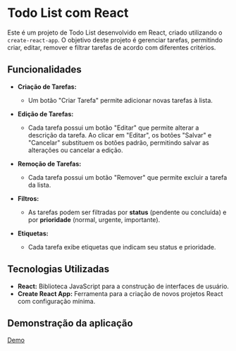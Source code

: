 # Todo List com React

Este é um projeto de Todo List desenvolvido em React, criado utilizando o `create-react-app`. O objetivo deste projeto é gerenciar tarefas, permitindo criar, editar, remover e filtrar tarefas de acordo com diferentes critérios.

## Funcionalidades

- **Criação de Tarefas:** 
  - Um botão "Criar Tarefa" permite adicionar novas tarefas à lista.
  
- **Edição de Tarefas:** 
  - Cada tarefa possui um botão "Editar" que permite alterar a descrição da tarefa. Ao clicar em "Editar", os botões "Salvar" e "Cancelar" substituem os botões padrão, permitindo salvar as alterações ou cancelar a edição.

- **Remoção de Tarefas:** 
  - Cada tarefa possui um botão "Remover" que permite excluir a tarefa da lista.
  
- **Filtros:** 
  - As tarefas podem ser filtradas por **status** (pendente ou concluída) e por **prioridade** (normal, urgente, importante).

- **Etiquetas:** 
  - Cada tarefa exibe etiquetas que indicam seu status e prioridade.

## Tecnologias Utilizadas

- **React:** Biblioteca JavaScript para a construção de interfaces de usuário.
- **Create React App:** Ferramenta para a criação de novos projetos React com configuração mínima.

## Demonstração da aplicação

[Demo](https://todo-react-peach-three.vercel.app/)
